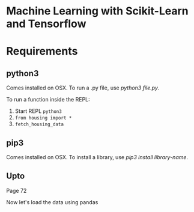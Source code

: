 # Machine Learning with Scikit-Learn and Tensorflow

# Requirements
## python3
Comes installed on OSX. To run a .py file, use *python3 file.py*.

To run a function inside the REPL:
1. Start REPL ```python3```
2. ```from housing import *```
3. ```fetch_housing_data```

## pip3
Comes installed on OSX. To install a library, use *pip3 install library-name*.

## Upto

Page 72

Now let's load the data using pandas
